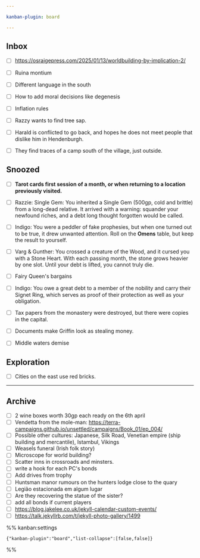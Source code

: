```yaml
---

kanban-plugin: board

---
```


## Inbox

- [ ] https://osraigepress.com/2025/01/13/worldbuilding-by-implication-2/
- [ ] Ruina montium
- [ ] Different language in the south
- [ ] How to add moral decisions like degenesis
- [ ] Inflation rules
- [ ] Razzy wants to find tree sap.
- [ ] Harald is conflicted to go back, and hopes he does not meet people that dislike him in Hendenburgh.
- [ ] They find traces of a camp south of the village, just outside.


## Snoozed

- [ ] **Tarot cards first session of a month, or when returning to a location previously visited.**
- [ ] Razzie: Single Gem: You inherited a Single Gem (500gp, cold and brittle) from a long-dead relative. It arrived with a warning: squander your newfound riches, and a debt long thought forgotten would be called.
- [ ] Indigo: You were a peddler of fake prophesies, but when one turned out to be true, it drew unwanted attention. Roll on the **Omens** table, but keep the result to yourself.
- [ ] Varg & Gunther: You crossed a creature of the Wood, and it cursed you with a Stone Heart. With each passing month, the stone grows heavier by one slot. Until your debt is lifted, you cannot truly die.
- [ ] Fairy Queen's bargains
- [ ] Indigo: You owe a great debt to a member of the nobility and carry their Signet Ring, which serves as proof of their protection as well as your obligation.
- [ ] Tax papers from the monastery were destroyed, but there were copies in the capital.
- [ ] Documents make Griffin look as stealing money.
- [ ] Middle waters demise


## Exploration

- [ ] Cities on the east use red bricks.


***

## Archive

- [ ] 2 wine boxes worth 30gp each ready on the 6th april
- [ ] Vendetta from the mole-man: https://terra-campaigns.github.io/unsettled/campaigns/Book_01/ep_004/
- [ ] Possible other cultures: Japanese, Silk Road, Venetian empire (ship building and mercantile), Istambul, Vikings
- [ ] Weasels funeral (Irish folk story)
- [ ] Microscope for world building?
- [ ] Scatter inns in crossroads and minsters.
- [ ] write a hook for each PC's bonds
- [ ] Add drives from trophy
- [ ] Huntsman manor rumours on the hunters lodge close to the quary
- [ ] Legião estacionada em algum lugar
- [ ] Are they recovering the statue of the sister?
- [ ] add all bonds if current players
- [ ] https://blog.jakelee.co.uk/jekyll-calendar-custom-events/
- [ ] https://talk.jekyllrb.com/t/jekyll-photo-gallery/1499

%% kanban:settings
```
{"kanban-plugin":"board","list-collapse":[false,false]}
```
%%